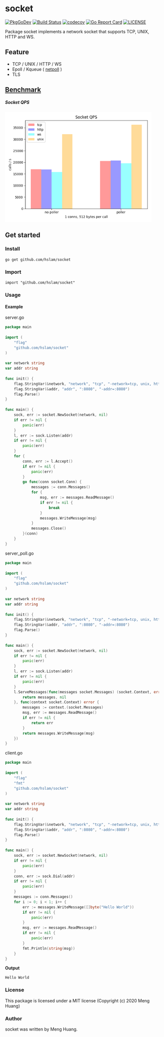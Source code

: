 # socket
[![PkgGoDev](https://pkg.go.dev/badge/github.com/hslam/socket)](https://pkg.go.dev/github.com/hslam/socket)
[![Build Status](https://travis-ci.org/hslam/socket.svg?branch=master)](https://travis-ci.org/hslam/socket)
[![codecov](https://codecov.io/gh/hslam/socket/branch/master/graph/badge.svg)](https://codecov.io/gh/hslam/socket)
[![Go Report Card](https://goreportcard.com/badge/github.com/hslam/socket)](https://goreportcard.com/report/github.com/hslam/socket)
[![LICENSE](https://img.shields.io/github/license/hslam/socket.svg?style=flat-square)](https://github.com/hslam/socket/blob/master/LICENSE)

Package socket implements a network socket that supports TCP, UNIX, HTTP and WS.

## Feature
* TCP / UNIX / HTTP / WS
* Epoll / Kqueue ( [netpoll](https://github.com/hslam/netpoll "netpoll") )
* TLS

## [Benchmark](https://github.com/hslam/socket-benchmark "socket-benchmark")

##### Socket QPS

<img src="https://raw.githubusercontent.com/hslam/socket/master/socket-qps.png" width = "480" height = "360" alt="socket" align=center>


## Get started

### Install
```
go get github.com/hslam/socket
```
### Import
```
import "github.com/hslam/socket"
```
### Usage
#### Example

server.go
```go
package main

import (
	"flag"
	"github.com/hslam/socket"
)

var network string
var addr string

func init() {
	flag.StringVar(&network, "network", "tcp", "-network=tcp, unix, http or ws")
	flag.StringVar(&addr, "addr", ":8080", "-addr=:8080")
	flag.Parse()
}

func main() {
	sock, err := socket.NewSocket(network, nil)
	if err != nil {
		panic(err)
	}
	l, err := sock.Listen(addr)
	if err != nil {
		panic(err)
	}
	for {
		conn, err := l.Accept()
		if err != nil {
			panic(err)
		}
		go func(conn socket.Conn) {
			messages := conn.Messages()
			for {
				msg, err := messages.ReadMessage()
				if err != nil {
					break
				}
				messages.WriteMessage(msg)
			}
			messages.Close()
		}(conn)
	}
}
```

server_poll.go
```go
package main

import (
	"flag"
	"github.com/hslam/socket"
)

var network string
var addr string

func init() {
	flag.StringVar(&network, "network", "tcp", "-network=tcp, unix, http or ws")
	flag.StringVar(&addr, "addr", ":8080", "-addr=:8080")
	flag.Parse()
}

func main() {
	sock, err := socket.NewSocket(network, nil)
	if err != nil {
		panic(err)
	}
	l, err := sock.Listen(addr)
	if err != nil {
		panic(err)
	}
	l.ServeMessages(func(messages socket.Messages) (socket.Context, error) {
		return messages, nil
	}, func(context socket.Context) error {
		messages := context.(socket.Messages)
		msg, err := messages.ReadMessage()
		if err != nil {
			return err
		}
		return messages.WriteMessage(msg)
	})
}
```

client.go
```go
package main

import (
	"flag"
	"fmt"
	"github.com/hslam/socket"
)

var network string
var addr string

func init() {
	flag.StringVar(&network, "network", "tcp", "-network=tcp, unix, http or ws")
	flag.StringVar(&addr, "addr", ":8080", "-addr=:8080")
	flag.Parse()
}

func main() {
	sock, err := socket.NewSocket(network, nil)
	if err != nil {
		panic(err)
	}
	conn, err := sock.Dial(addr)
	if err != nil {
		panic(err)
	}
	messages := conn.Messages()
	for i := 0; i < 1; i++ {
		err := messages.WriteMessage([]byte("Hello World"))
		if err != nil {
			panic(err)
		}
		msg, err := messages.ReadMessage()
		if err != nil {
			panic(err)
		}
		fmt.Println(string(msg))
	}
}
```

**Output**
```
Hello World
```


### License
This package is licensed under a MIT license (Copyright (c) 2020 Meng Huang)


### Author
socket was written by Meng Huang.

